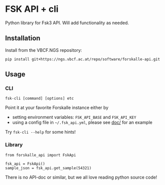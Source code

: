 # FSK API + cli

Python library for Fsk3 API. Will add functionality as needed.

## Installation

Install from the VBCF.NGS repository:

```
pip install git+https://ngs.vbcf.ac.at/repo/software/forskalle-api.git
```

## Usage

### CLI

```
fsk-cli [command] [options] etc
```

Point it at your favorite Forskalle instance either by

- setting environment variables: `FSK_API_BASE` and `FSK_API_KEY`
- using a config file in `~/.fsk_api.yml`, please see [doc/](doc/) for an example

Try `fsk-cli --help` for some hints!

### Library

```
from forskalle_api import FskApi

fsk_api = FskApi()
sample_json = fsk_api.get_sample(54321)
```

There is no API-doc or similar, but we all love reading python source code!
